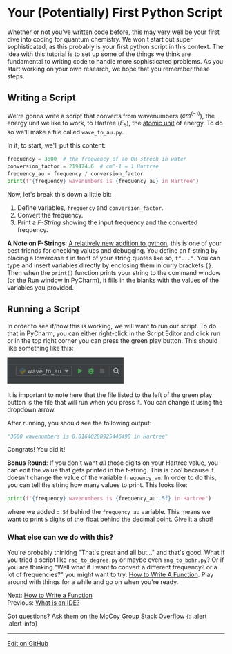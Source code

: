 # Your (Potentially) First Python Script

Whether or not you've written code before, this may very well be your first dive into coding for quantum chemistry.
We won't start out super sophisticated, as this probably is your first python script in this context.
The idea with this tutorial is to set up some of the things we think are fundamental to writing code to handle more sophisticated problems.
As you start working on your own research, we hope that you remember these steps.

## Writing a Script

We're gonna write a script that converts from wavenumbers ($cm{^(-1)}$), the energy unit we like to work, to Hartree ($E_h$), the [atomic unit](https://en.wikipedia.org/wiki/Hartree_atomic_units) of energy.
To do so we'll make a file called `wave_to_au.py`.

In it, to start, we'll put this content:

```python
frequency = 3600  # the frequency of an OH strech in water 
conversion_factor = 219474.6  # cm^-1 = 1 Hartree
frequency_au = frequency / conversion_factor
print(f"{frequency} wavenumbers is {frequency_au} in Hartree")
```
Now, let's break this down a little bit:
1. Define variables, `frequency` and `conversion_factor`.
2. Convert the frequency. 
3. Print a _F-String_ showing the input frequency and the converted frequency.


**A Note on F-Strings**: [A relatively new addition to python](https://realpython.com/python-f-strings/#f-strings-a-new-and-improved-way-to-format-strings-in-python), this is one of your best friends for checking values and debugging.
You define an f-string by placing a lowercase `f` in front of your string quotes like so, `f"..."`.
You can type and insert variables directly by enclosing them in curly brackets `{}`.
Then when the `print()` function prints your string to the command window (or the Run window in PyCharm), it fills in the blanks with the values of the variables you provided.

## Running a Script

In order to see if/how this is working, we will want to run our script. To do that in PyCharm, you can either right-click in the Script Editor and click run or in the top right corner you can press the green play button. This should like something like this:

![Pycharm run icon](../img/run_icon.png)

It is important to note here that the file listed to the left of the green play button is the file that will run when you press it. You can change it using the dropdown arrow.

After running, you should see the following output:
```python
"3600 wavenumbers is 0.01640280925446498 in Hartree"
```

Congrats! You did it! 

**Bonus Round**: If you don't want _all_ those digits on your Hartree value, you can edit the value that gets printed in the f-string. This is cool because it doesn't change the value of the variable `frequency_au`. In order to do this, you can tell the string how many values to print. This looks like:
```python
print(f"{frequency} wavenumbers is {frequency_au:.5f} in Hartree")
```
where we added `:.5f` behind the `frequency_au` variable. This means we want to print `5` digits of the `f`loat behind the decimal point. Give it a shot!

### What else can we do with this?

You're probably thinking "That's great and all but..." and that's good.
What if you tried a script like `rad_to_degree.py` or maybe even `ang_to_bohr.py`?
Or if you are thinking "Well what if I want to convert a different frequency? or a lot of frequencies?" you might want to try: [How to Write A Function](HowToWriteAFunction.md).
Play around with things for a while and go on when you're ready.


<span class="text-muted">Next:</span>
 [How to Write a Function](HowToWriteAFunction.md)<br/>
<span class="text-muted">Previous:</span>
 [What is an IDE?](IntroToIDEs.md)

Got questions? Ask them on the [McCoy Group Stack Overflow](https://stackoverflow.com/c/mccoygroup/questions/ask)
{: .alert .alert-info}

---
[Edit on GitHub <i class="fab fa-github" aria-hidden="true"></i>](https://github.com/McCoyGroup/References/edit/gh-pages/McCoy%20Group%20Code%20Academy/GettingStarted/FirstPythonScript.md)
